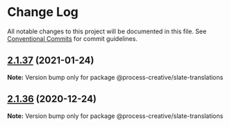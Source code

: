# Change Log

All notable changes to this project will be documented in this file.
See [Conventional Commits](https://conventionalcommits.org) for commit guidelines.

## [2.1.37](https://github.com/Process-Creative/slate/compare/v2.1.36...v2.1.37) (2021-01-24)

**Note:** Version bump only for package @process-creative/slate-translations





## [2.1.36](https://github.com/Process-Creative/slate/compare/v2.1.35...v2.1.36) (2020-12-24)

**Note:** Version bump only for package @process-creative/slate-translations
